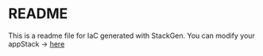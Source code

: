 # README
This is a readme file for IaC generated with StackGen.
You can modify your appStack -> [here](http://main.dev.stackgen.com/appstacks/4cb25556-23a3-4ba0-bbd9-7841570fc941)
